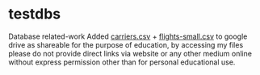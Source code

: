 # testdbs
Database related-work
Added [carriers.csv](https://drive.google.com/open?id=1ccwSQMHkbCqF2kDK8u6WTNUiylCCkiki) + [flights-small.csv](https://drive.google.com/file/d/1ta4sTu0y9-GxTh1tlyZ6bTp-uyLuCCTh/view?usp=sharing) to google drive as shareable for the purpose of education, by accessing my files please do not provide direct links via website or any other medium online without express permission other than for personal educational use.
